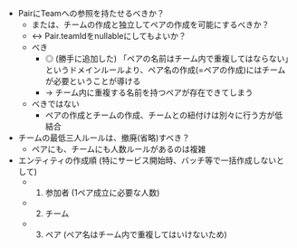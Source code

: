 - PairにTeamへの参照を持たせるべきか？
  - または、チームの作成と独立してペアの作成を可能にするべきか？
  - <-> Pair.teamIdをnullableにしてもよいか？
  - べき
    - ◎ (勝手に追加した) 「ペアの名前はチーム内で重複してはならない」というドメインルールより、ペア名の作成(=ペアの作成)にはチームが必要ということが導ける
    - -> チーム内に重複する名前を持つペアが存在できてしまう
  - べきではない
    - ペアの作成とチームの作成、チームとの紐付けは別々に行う方が低結合
- チームの最低三人ルールは、撤廃(省略)すべき？
  - ペアにも、チームにも人数ルールがあるのは複雑
- エンティティの作成順 (特にサービス開始時、バッチ等で一括作成しないとして)
  - 1. 参加者 (1ペア成立に必要な人数)
  - 2. チーム
  - 3. ペア (ペア名はチーム内で重複してはいけないため)
